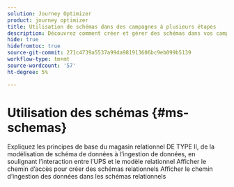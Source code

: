```yaml
---
solution: Journey Optimizer
product: journey optimizer
title: Utilisation de schémas dans des campagnes à plusieurs étapes
description: Découvrez comment créer et gérer des schémas dans vos campagnes à plusieurs étapes
hide: true
hidefromtoc: true
source-git-commit: 271c4739a5537a99da981913606bc9eb099b5139
workflow-type: tm+mt
source-wordcount: '57'
ht-degree: 5%

---
```



# Utilisation des schémas {#ms-schemas}

Expliquez les principes de base du magasin relationnel DE TYPE II, de la modélisation de schéma de données à l’ingestion de données, en soulignant l’interaction entre l’UPS et le modèle relationnel
Afficher le chemin d’accès pour créer des schémas relationnels
Afficher le chemin d’ingestion des données dans les schémas relationnels